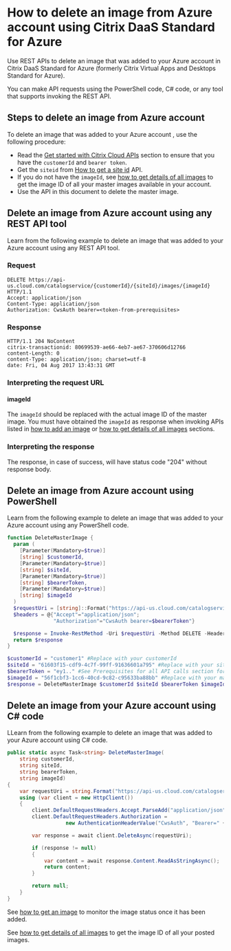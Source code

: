# How to delete an image from Azure account using Citrix DaaS Standard for Azure

Use REST APIs to delete an image that was added to your Azure account in Citrix DaaS Standard for Azure (formerly Citrix Virtual Apps and Desktops Standard for Azure).

You can make API requests using the PowerShell code, C# code, or any tool that supports invoking the REST API.

## Steps to delete an image from Azure account

To delete an image that was added to your Azure account , use the following procedure:

-  Read the [Get started with Citrix Cloud APIs](/getting-started) section to ensure that you have the `customerId` and `bearer token`.
-  Get the `siteid` from [How to get a site id](./how-to-get-a-site-id) API.
-  If you do not have the `imageId`, see [how to get details of all images](./how-to-get-details-of-all-images) to get the image ID of all your master images available in your account.
-  Use the API in this document to delete the master image.

## Delete an image from Azure account using any REST API tool

Learn from the following example to delete an image that was added to your Azure account  using any REST API tool.

### Request

    DELETE https://api-us.cloud.com/catalogservice/{customerId}/{siteId}/images/{imageId} HTTP/1.1
    Accept: application/json
    Content-Type: application/json
    Authorization: CwsAuth bearer=<token-from-prerequisites>

### Response

    HTTP/1.1 204 NoContent
    citrix-transactionid: 80699539-ae66-4eb7-ae67-370606d12766
    content-Length: 0
    content-Type: application/json; charset=utf-8
    date: Fri, 04 Aug 2017 13:43:31 GMT

### Interpreting the request URL

#### imageId

The `imageId` should be replaced with the actual image ID of the master
image. You must have obtained the `imageId` as response when invoking
APIs listed in [how to add an image](./how-to-add-a-master-image)
 or [how to get details of all images](./how-to-get-all-master-images) sections.

### Interpreting the response

The response, in case of success, will have status code "204" without
response body.

## Delete an image from Azure account using PowerShell

Learn from the following example to delete an image that was added to your Azure account using any PowerShell code.

``` powershell
function DeleteMasterImage {
  param (
    [Parameter(Mandatory=$true)]
    [string] $customerId,
    [Parameter(Mandatory=$true)]
    [string] $siteId,
    [Parameter(Mandatory=$true)]
    [string] $bearerToken,
    [Parameter(Mandatory=$true)]
    [string] $imageId
  )
  $requestUri = [string]::Format("https://api-us.cloud.com/catalogservice/{0}/{1}/images/{2}", $customerId, $siteId, $imageId)
  $headers = @{"Accept"="application/json";
               "Authorization"="CwsAuth bearer=$bearerToken"}

  $response = Invoke-RestMethod -Uri $requestUri -Method DELETE -Headers $headers
  return $response
}

$customerId = "customer1" #Replace with your customerId
$siteId = "61603f15-cdf9-4c7f-99ff-91636601a795" #Replace with your site ID
$bearerToken = "ey1.." #See Prerequisites for all API calls section for a sample of how to get your bearer token
$imageId = "56f1cbf3-1cc6-40cd-9c82-c95633ba88bb" #Replace with your master image ID
$response = DeleteMasterImage $customerId $siteId $bearerToken $imageId
```

## Delete an image from your Azure account using C\# code

LLearn from the following example to delete an image that was added to your Azure account using C\# code.

``` csharp
public static async Task<string> DeleteMasterImage(
    string customerId,
    string siteId,
    string bearerToken,
    string imageId)
{
    var requestUri = string.Format("https://api-us.cloud.com/catalogservice/{0}/{1}/images/{2}", customerId, siteId, imageId);
    using (var client = new HttpClient())
    {
        client.DefaultRequestHeaders.Accept.ParseAdd("application/json");
        client.DefaultRequestHeaders.Authorization =
                   new AuthenticationHeaderValue("CwsAuth", "Bearer=" + bearerToken);

        var response = await client.DeleteAsync(requestUri);

        if (response != null)
        {
            var content = await response.Content.ReadAsStringAsync();
            return content;
        }

        return null;
    }
}
```

See [how to get an image](./how-to-get-an-image) to
monitor the image status once it has been added.

See [how to get details of all images](./how-to-get-details-of-all-images) to
get the image ID of all your posted images.
